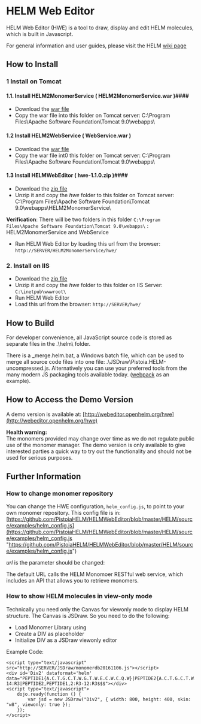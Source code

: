 # HELM Web Editor #
HELM Web Editor (HWE) is a tool to draw, display and edit HELM molecules, which is built in Javascript.

For general information and user guides, please visit the HELM [wiki page](https://pistoiaalliance.atlassian.net/wiki/spaces/PUB/pages/35028994/HELM+Web-editor)

## How to Install ##

### 1 Install on Tomcat ###
#### 1.1. Install HELM2MonomerService ( HELM2MonomerService.war )####

- Download the [war file](https://oss.sonatype.org/#nexus-search;quick~helmmonomerservice) 
- Copy the war file into this folder on Tomcat server: C:\Program Files\Apache Software Foundation\Tomcat 9.0\webapps\

#### 1.2 Install HELM2WebService ( WebService.war ) ####
- Download the [war file](https://oss.sonatype.org/#nexus-search;quick~helm2-webservice) 
- Copy the war file int0 this folder on Tomcat server: C:\Program Files\Apache Software Foundation\Tomcat 9.0\webapps\

#### 1.3 Install HELMWebEditor ( hwe-1.1.0.zip )####
- Download the [zip file](https://github.com/PistoiaHELM/HELMWebEditor/releases/download/1.1.0/hwe-1.1.0.zip)
- Unzip it and copy the *hwe* folder to this folder on Tomcat server: C:\Program Files\Apache Software Foundation\Tomcat 9.0\webapps\HELM2MonomerService\

**Verification**:
There will be two folders in this folder `C:\Program Files\Apache Software Foundation\Tomcat 9.0\webapps\` : HELM2MonomerService and WebService

- Run HELM Web Editor by loading this url from the browser: `http://SERVER/HELM2MonomerService/hwe/` 

### 2. Install on IIS ###
- Download the [zip file](https://github.com/PistoiaHELM/HELMWebEditor/releases)
- Unzip it and copy the *hwe* folder to this folder on IIS Server: `C:\inetpub\wwwroot\`
- Run HELM Web Editor
- Load this url from the browser: `http://SERVER/hwe/`


## How to Build ##

For developer convenience, all JavaScript source code is stored as separate files in the .\helm\ folder. 

There is a _merge.helm.bat, a Windows batch file, which can be used to merge all source code files into one file: .\JSDraw\Pistoia.HELM-uncompressed.js. Alternatively you can use your preferred tools from the many modern JS packaging tools available today. ([webpack](https://webpack.js.org/) as an example).



## How to Access the Demo Version ##

A demo version is available at: 
[http://webeditor.openhelm.org/hwe](http://webeditor.openhelm.org/hwe)
  
**Health warning:**  
The monomers provided may change over time as we do not regulate public use of the monomer manager. The demo version is only available to give interested parties a quick way to try out the functionality and should not be used for serious purposes. 

## Further Information ##


### How to change monomer repository ###
You can change the HWE configuration, `helm_config.js`, to point to your own monomer repository. 
This config file is in: [https://github.com/PistoiaHELM/HELMWebEditor/blob/master/HELM/source/examples/helm_config.js](https://github.com/PistoiaHELM/HELMWebEditor/blob/master/HELM/source/examples/helm_config.js "https://github.com/PistoiaHELM/HELMWebEditor/blob/master/HELM/source/examples/helm_config.js")


*url* is the parameter should be changed:

The default URL calls the HELM Monomoer RESTful web service, which includes an API that allows you to retrieve monomers. 


### How to show HELM molecules in view-only mode ###

Technically you need only the Canvas for viewonly mode to display HELM structure. The Canvas is JSDraw. So you need to do the following:

- Load Monomer Library using <script type=’text/javascipt’ src=’….’></script>
- Create a DIV as placeholder
- Initialize DIV as a JSDraw viewonly editor


Example Code:


```
<script type="text/javascript" src="http://SERVER/JSDraw/monomerdb20161106.js"></script>
<div id='Div2' dataformat='helm' data="PEPTIDE1{A.C.T.G.C.T.W.G.T.W.E.C.W.C.Q.W}|PEPTIDE2{A.C.T.G.C.T.W.G.T.W.E.Q}$PEPTIDE1,PEPTIDE1,5:R3-14:R3|PEPTIDE2,PEPTIDE1,2:R3-12:R3$$$"></div>
<script type="text/javascript">
    dojo.ready(function () {
        var jsd = new JSDraw("Div2", { width: 800, height: 400, skin: "w8", viewonly: true });
    });
</script>
```

